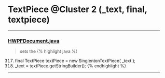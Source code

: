 # TextPiece @Cluster 2 (_text, final, textpiece)

***

### [HWPFDocument.java](https://searchcode.com/codesearch/view/97383956/)
> sets the 
{% highlight java %}
317. final TextPiece textPiece = new SinglentonTextPiece( _text );
319. _text = textPiece.getStringBuilder();
{% endhighlight %}

***

